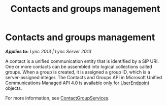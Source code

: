 ﻿---
title: Contacts and groups management
TOCTitle: Contacts and groups management
ms:assetid: 593ff8d7-9cf6-47e9-911a-b767694848c2
ms:mtpsurl: https://msdn.microsoft.com/en-us/library/Dn465926(v=office.15)
ms:contentKeyID: 57102420
ms.date: 07/25/2014
mtps_version: v=office.15
---

# Contacts and groups management


_**Applies to:** Lync 2013 | Lync Server 2013_

A contact is a unified communication entity that is identified by a SIP URI. One or more contacts can be assembled into logical collections called groups. When a group is created, it is assigned a group ID, which is a server-assigned integer. The Contacts and Groups API in Microsoft Unified Communications Managed API 4.0 is available only for [UserEndpoint](https://msdn.microsoft.com/en-us/library/hh348819\(v=office.15\)) objects.

For more information, see [ContactGroupServices](contactgroupservices.md).

